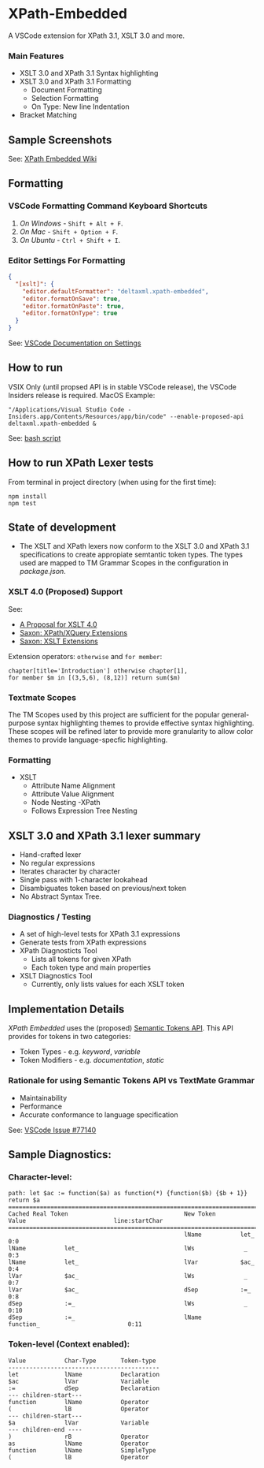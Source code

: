 # XPath-Embedded

A VSCode extension for XPath 3.1, XSLT 3.0 and more.

### Main Features
- XSLT 3.0 and XPath 3.1 Syntax highlighting
- XSLT 3.0 and XPath 3.1 Formatting
  - Document Formatting
  - Selection Formatting
  - On Type: New line Indentation
- Bracket Matching

## Sample Screenshots

See: [XPath Embedded Wiki](https://github.com/DeltaXML/vscode-xslt-tokenizer/wiki/XPath-Embedded)

## Formatting

### VSCode Formatting Command Keyboard Shortcuts
1. *On Windows* - ```Shift + Alt + F```.
2. *On Mac* - ```Shift + Option + F```.
3. *On Ubuntu* - ```Ctrl + Shift + I```.

### Editor Settings For Formatting
```json
{
  "[xslt]": {
    "editor.defaultFormatter": "deltaxml.xpath-embedded",
    "editor.formatOnSave": true,
    "editor.formatOnPaste": true,
    "editor.formatOnType": true
  }
}
```
See: [VSCode Documentation on Settings](https://code.visualstudio.com/docs/getstarted/settings)

## How to run

VSIX Only (until propsed API is in stable VSCode release), the VSCode Insiders release is required. MacOS Example:

```
"/Applications/Visual Studio Code - Insiders.app/Contents/Resources/app/bin/code" --enable-proposed-api deltaxml.xpath-embedded &

```

See: [bash script](resources/launch-scripts/code-insiders-xe)

## How to run XPath Lexer tests

From terminal in project directory (when using for the first time):

 ```
 npm install
 npm test
 ```


## State of development

- The XSLT and XPath lexers now conform to the XSLT 3.0 and XPath 3.1 specifications to create appropiate semtantic token types. The types used are mapped to TM Grammar Scopes in the configuration in *package.json*.

### XSLT 4.0 (Proposed) Support
See:

- [A Proposal for XSLT 4.0](http://www.saxonica.com/papers/xmlprague-2020mhk.pdf)
- [Saxon: XPath/XQuery Extensions](http://www.saxonica.com/documentation/index.html#!extensions/syntax-extensions)
- [Saxon: XSLT Extensions](http://www.saxonica.com/documentation/index.html#!extensions/xslt-syntax-extensions)

Extension operators: ```otherwise``` and ```for member```:
```
chapter[title='Introduction'] otherwise chapter[1],
for member $m in [(3,5,6), (8,12)] return sum($m)
```


### Textmate Scopes 
The TM Scopes used by this project are sufficient for the popular general-purpose syntax highlighting themes to provide effective syntax highlighting. These scopes will be refined later to provide more granularity to allow color themes to provide language-specfic highlighting.

### Formatting
- XSLT
  - Attribute Name Alignment
  - Attribute Value Alignment
  - Node Nesting
-XPath
  - Follows Expression Tree Nesting


## XSLT 3.0 and XPath 3.1 lexer summary
- Hand-crafted lexer
- No regular expressions
- Iterates character by character
- Single pass with 1-character lookahead
- Disambiguates token based on previous/next token
- No Abstract Syntax Tree.

### Diagnostics / Testing
- A set of high-level tests for XPath 3.1 expressions
- Generate tests from XPath expressions
- XPath Diagnosticts Tool
	- Lists all tokens for given XPath
	- Each token type and main properties
- XSLT Diagnostics Tool
	- Currently, only lists values for each XSLT token
	
## Implementation Details

*XPath Embedded* uses the (proposed) [Semantic Tokens API](https://github.com/microsoft/vscode/wiki/Semantic-Highlighting-Overview). This API provides for tokens in two categories:
- Token Types - e.g. *keyword*, *variable*
- Token Modifiers - e.g. *documentation*, *static* 

### Rationale for using Semantic Tokens API vs TextMate Grammar

- Maintainability
- Performance
- Accurate conformance to language specification

See: [VSCode Issue #77140](https://github.com/microsoft/vscode/issues/77140)

## Sample Diagnostics:

### Character-level:
```
path: let $ac := function($a) as function(*) {function($b) {$b + 1}} return $a
===============================================================================================================
Cached Real Token                                 New Token       Value                         line:startChar
===============================================================================================================
                                                  lName           let_                              0:0
lName           let_                              lWs              _                                0:3
lName           let_                              lVar            $ac_                              0:4
lVar            $ac_                              lWs              _                                0:7
lVar            $ac_                              dSep            :=_                               0:8
dSep            :=_                               lWs              _                                0:10
dSep            :=_                               lName           function_                         0:11
```
### Token-level (Context enabled):

```
Value           Char-Type       Token-type
-------------------------------------------
let             lName           Declaration
$ac             lVar            Variable
:=              dSep            Declaration
--- children-start---
function        lName           Operator
(               lB              Operator
--- children-start---
$a              lVar            Variable
--- children-end ----
)               rB              Operator
as              lName           Operator
function        lName           SimpleType
(               lB              Operator
